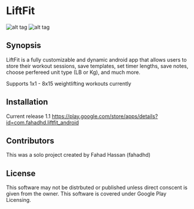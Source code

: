 # LiftFit

![alt tag](https://lh3.googleusercontent.com/sPyTmk2vhr-s7RIyjQlY4X24FRq9l1-NHeisQr9t6B4aKLhwKHcfMG7WT4vnNPfhJyoX=h900-rw)
![alt tag](https://lh3.googleusercontent.com/LRUHG0kBTmvJSQYN35aWB_cfVzjjtCHFSXwmmYVltve-1Dk8tqbMZJe7pN-IPWeKJ02V=h900-rw)
## Synopsis

LiftFit is a fully customizable and dynamic android app that allows users to store their workout sessions, save templates,
set timer lengths, save notes, choose perfereed unit type (LB or Kg), and much more.

Supports 1x1 - 8x15 weightlifting workouts currently

## Installation
Current release 1.1
https://play.google.com/store/apps/details?id=com.fahadhd.liftfit_android

## Contributors
This was a solo project created by Fahad Hassan (fahadhd)

## License
This software may not be distrbuted or published unless direct conscent is given from the owner.
This software is covered under Google Play Licensing.
